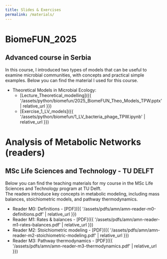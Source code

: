```yaml
---
title: Slides & Exercises
permalink: /materials/
---
```


# BiomeFUN_2025 
## Advanced course in Serbia

In this course, I introduced two types of models that can be useful to examine microbial communities, with concepts and practical simple examples. Below you can find the material I used for this course. 

- Theoretical Models in Microbial Ecology:
  - [Lecture_Theoretical_modelling]({{ '/assets/python/biomefun/2025_BiomeFUN_Theo_Models_TPW.pptx' | relative_url }})
  - [Exercise_1_LV_models]({{ '/assets/python/biomefun/1_LV_bacteria_phage_TPW.ipynb' | relative_url }})

# Analysis of Metabolic Networks (readers)
## MSc Life Sciences and Technology - TU DELFT

Below you can find the teaching materials for my course in the MSc Life Sciences and Technology program at TU Delft.  
The readers introduce key concepts in metabolic modeling, including mass balances, stoichiometric models, and pathway thermodynamics.

- Reader M0: Definitions - [PDF]({{ '/assets/pdfs/amn/amn-reader-m0-definitions.pdf' | relative_url }})
- Reader M1: Rates & balances - [PDF]({{ '/assets/pdfs/amn/amn-reader-m1-rates-balances.pdf' | relative_url }})
- Reader M2: Stoichiometric modeling - [PDF]({{ '/assets/pdfs/amn/amn-reader-m2-stoichiometric-modeling.pdf' | relative_url }})
- Reader M3: Pathway thermodynamics - [PDF]({{ '/assets/pdfs/amn/amn-reader-m3-thermodynamics.pdf' | relative_url }})